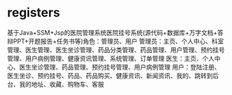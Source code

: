 # registers
基于Java+SSM+Jsp的医院管理系统医院挂号系统(源代码+数据库+万字文档+答辩PPT+开题报告+任务书等)角色：管理员、用户  管理员：主页、个人中心、科室管理、医生管理、医生坐诊管理、药品分类管理、药品管理、用户管理、预约挂号管理、用户病例管理、健康资讯管理、系统管理、订单管理  医生：主页、个人中心、医生坐诊管理、药品管理、预约挂号管理、用户病例管理  用户：登陆注册、医生坐诊、预约挂号、药品、药品购买、健康资讯、新闻资讯、我的、跳转到后台、我的地址、收藏、购物车、客服
